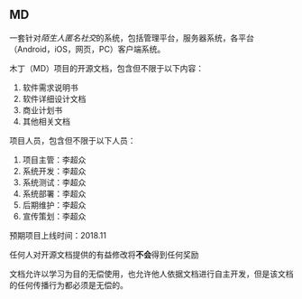 ## MD

一套针对*陌生人匿名社交*的系统，包括管理平台，服务器系统，各平台（Android，iOS，网页，PC）客户端系统。

木丁（MD）项目的开源文档，包含但不限于以下内容：
1. 软件需求说明书
2. 软件详细设计文档
3. 商业计划书
4. 其他相关文档

项目人员，包含但不限于以下人员：
1. 项目主管：李超众
2. 系统开发：李超众
3. 系统测试：李超众
4. 系统部署：李超众
5. 后期维护：李超众
6. 宣传策划：李超众

预期项目上线时间：2018.11

任何人对开源文档提供的有益修改将**不会**得到任何奖励

 文档允许以学习为目的无偿使用，也允许他人依据文档进行自主开发，但是该文档的任何传播行为都必须是无偿的。
